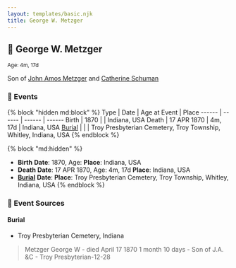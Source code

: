 ```yaml
---
layout: templates/basic.njk
title: George W. Metzger
---
```

## 🔵 George W. Metzger
<small>Age: 4m, 17d</small>

Son of [John Amos Metzger](/people/2/28893894) and [Catherine Schuman](/people/3/39599940)

### 📆 Events

{% block "hidden md:block" %}
Type | Date | Age at Event | Place
------ | ------ | ------ | ------
Birth | 1870 |  | Indiana, USA
Death | 17 APR 1870 | 4m, 17d | Indiana, USA
[Burial](#event-event-4) |  |  | Troy Presbyterian Cemetery, Troy Township, Whitley, Indiana, USA
{% endblock %}

{% block "md:hidden" %}
- **Birth**
**Date**: 1870, Age:
**Place**: Indiana, USA
- **Death**
**Date**: 17 APR 1870, Age: 4m, 17d
**Place**: Indiana, USA
- **[Burial](#event-event-4)**
**Date**:
**Place**: Troy Presbyterian Cemetery, Troy Township, Whitley, Indiana, USA
{% endblock %}

### 📰 Event Sources

#### <a id="event-event-4"></a> Burial
* Troy Presbyterian Cemetery, Indiana
>   
  > Metzger George W - died April 17 1870 1 month 10 days - Son of J.A. &C - Troy Presbyterian-12-28
